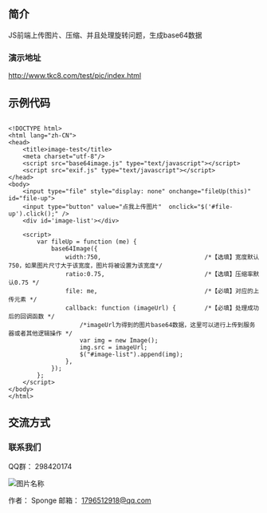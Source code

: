 
## 简介

JS前端上传图片、压缩、并且处理旋转问题，生成base64数据

### 演示地址

http://www.tkc8.com/test/pic/index.html


## 示例代码

```

<!DOCTYPE html>
<html lang="zh-CN">
<head>
    <title>image-test</title>
    <meta charset="utf-8"/>
    <script src="base64image.js" type="text/javascript"></script>
    <script src="exif.js" type="text/javascript"></script>	
</head>
<body>
    <input type="file" style="display: none" onchange="fileUp(this)" id="file-up">
    <input type="button" value="点我上传图片"  onclick="$('#file-up').click();" />
    <div id='image-list'></div>

    <script>
        var fileUp = function (me) {
            base64Image({
                width:750,                             /*【选填】宽度默认750，如果图片尺寸大于该宽度，图片将被设置为该宽度*/
                ratio:0.75,                            /*【选填】压缩率默认0.75 */
                file: me,                              /*【必填】对应的上传元素 */
                callback: function (imageUrl) {        /*【必填】处理成功后的回调函数 */
                    /*imageUrl为得到的图片base64数据，这里可以进行上传到服务器或者其他逻辑操作 */
                    var img = new Image();
                    img.src = imageUrl;
                    $("#image-list").append(img);
                },
            });
        };
    </script>
</body>
</html>

```

##  交流方式

### 联系我们

QQ群： 298420174

![图片名称](http://www.tkc8.com/index_files/Image%20[10].png)

作者： Sponge
邮箱： 1796512918@qq.com


